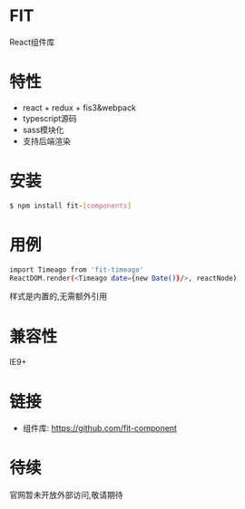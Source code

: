 # FIT

React组件库

# 特性

- react + redux + fis3&webpack
- typescript源码
- sass模块化
- 支持后端渲染

# 安装

````bash
$ npm install fit-[components]
````

# 用例

````bash
import Timeago from 'fit-timeago'
ReactDOM.render(<Timeago date={new Date()}/>, reactNode)
````

样式是内置的,无需额外引用

# 兼容性

IE9+

# 链接

- 组件库: https://github.com/fit-component

# 待续

官网暂未开放外部访问,敬请期待